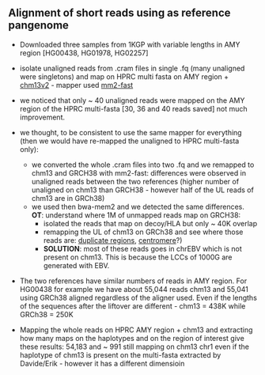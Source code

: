 ## Alignment of short reads using as reference pangenome

- Downloaded three samples from 1KGP with variable lengths in AMY region [HG00438, HG01978, HG02257]
- isolate unaligned reads from .cram files in single .fq (many unaligned were singletons) and map on HPRC multi fasta on AMY region + [chm13v2](https://github.com/marbl/CHM13) - mapper used [mm2-fast](https://github.com/bwa-mem2/mm2-fast)
- we noticed that only ~ 40 unaligned reads were mapped on the AMY region of the HPRC multi-fasta [30, 36 and 40 reads saved] not much improvement.
- we thought, to be consistent to use the same mapper for everything (then we would have re-mapped the unaligned to HPRC multi-fasta only):
    - we converted the whole .cram files into two .fq and we remapped to chm13 and GRCH38 with mm2-fast:  differences were observed in unaligned reads between the two references (higher number of unaligned on chm13 than GRCH38 - however half of the UL reads of chm13 are in GRCh38)
    - we used then bwa-mem2 and we detected the same differences. **OT**: understand where 1M of unmapped reads map on GRCH38:
        - isolated the reads that map on decoy/HLA but only ~ 40K overlap
        - remapping the UL of chm13 on GRCh38 and see where those reads are: [duplicate regions](https://genome.ucsc.edu/cgi-bin/hgTables?hgsid=1422896709_6Ewf7lC3evtdHGvjsKxZwHBgVEsG&clade=mammal&org=Human&db=hg38&hgta_group=rep&hgta_track=fixSeqLiftOverPsl&hgta_table=0&hgta_regionType=genome&position=chr2%3A32%2C915%2C973-32%2C917%2C142&hgta_outputType=primaryTable&hgta_outFileName=), [centromere](https://genome.ucsc.edu/cgi-bin/hgTables?hgsid=1422896709_6Ewf7lC3evtdHGvjsKxZwHBgVEsG&clade=mammal&org=Human&db=hg38&hgta_group=map&hgta_track=centromeres&hgta_table=0&hgta_regionType=genome&position=chr2%3A32%2C915%2C973-32%2C917%2C142&hgta_outputType=primaryTable&hgta_outFileName=)?)
        - **SOLUTION**: most of these reads goes in chrEBV which is not present on chm13. This is because the LCCs of 1000G are generated with EBV.
- The two references have similar numbers of reads in AMY region. For HG00438 for example we have about 55,044 reads chm13 and 55,041 using GRCh38 aligned regardless of the aligner used. Even if the lengths of the sequences after the liftover are different - chm13 = 438K while GRCh38 = 250K

- Mapping the whole reads on HPRC AMY region + chm13 and extracting how many maps on the haplotypes and on the region of interest give these results: 54,183 and ~ 991 still mapping on chm13 chr1 even if the haplotype of chm13 is present on the multi-fasta extracted by Davide/Erik - however it has a different dimensioin

